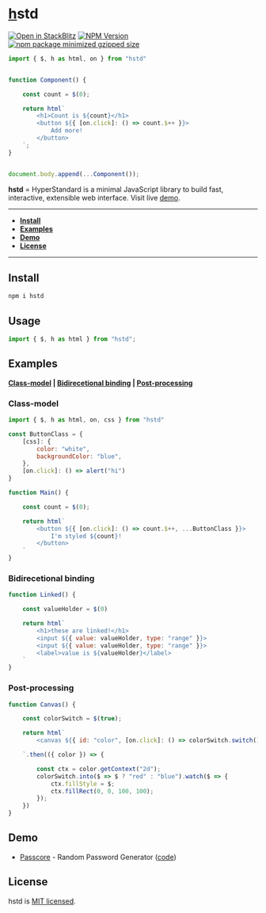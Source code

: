 # [h](https://libh.js.org)std
[![Open in StackBlitz](https://developer.stackblitz.com/img/open_in_stackblitz_small.svg)](https://stackblitz.com/edit/vitejs-vite-vcga6uwx?file=main.js)
[![NPM Version](https://img.shields.io/npm/v/hstd?logo=npm&color=%23CC3534)](https://www.npmjs.com/package/hstd)
[![npm package minimized gzipped size](https://img.shields.io/bundlejs/size/hstd?logo=stackblitz)](https://bundlephobia.com/package/hstd)
```javascript
import { $, h as html, on } from "hstd"


function Component() {

    const count = $(0);

    return html`
        <h1>Count is ${count}</h1>
        <button ${{ [on.click]: () => count.$++ }}>
            Add more!
        </button>
    `;
}


document.body.append(...Component());
```

**hstd** = HyperStandard is a minimal JavaScript library to build fast, interactive, extensible web interface.
Visit live [demo](https://ihasq.com/hstd/demo/count).

---
- **[Install](#install)**
- **[Examples](#examples)**
- **[Demo](#demo)**
- **[License](#license)**

---

## Install
```sh
npm i hstd
```

## Usage
```javascript
import { $, h as html } from "hstd";
```

## Examples
**[Class-model](#class-model) | [Bidirecetional binding](#bidirecetional-binding) | [Post-processing](#post-processing)**

### Class-model
```javascript
import { $, h as html, on, css } from "hstd"

const ButtonClass = {
    [css]: {
        color: "white",
        backgroundColor: "blue",
    },
    [on.click]: () => alert("hi")
}

function Main() {

    const count = $(0);

    return html`
        <button ${{ [on.click]: () => count.$++, ...ButtonClass }}>
            I'm styled ${count}!
        </button>
    `
}
```

### Bidirecetional binding
```javascript
function Linked() {

    const valueHolder = $(0)

    return html`
        <h1>these are linked!</h1>
        <input ${{ value: valueHolder, type: "range" }}>
        <input ${{ value: valueHolder, type: "range" }}>
        <label>value is ${valueHolder}</label>
    `
}
```

### Post-processing
```javascript
function Canvas() {

    const colorSwitch = $(true);

    return html`
        <canvas ${{ id: "color", [on.click]: () => colorSwitch.switch() }}></canvas>

    `.then(({ color }) => {

        const ctx = color.getContext("2d");
        colorSwitch.into($ => $ ? "red" : "blue").watch($ => {
            ctx.fillStyle = $;
            ctx.fillRect(0, 0, 100, 100);
        });
    })
}
```

## Demo
+ [Passcore](https://ihasq.com/passcore) - Random Password Generator ([code](https://github.com/ihasq/passcore))

## License

hstd is [MIT licensed](LICENSE).
